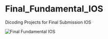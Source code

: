 # Final_Fundamental_IOS
Dicoding Projects for Final Submission IOS 

![Final Fundamental IOS](https://user-images.githubusercontent.com/77723289/194246182-fa3599e5-0fe0-4eb1-b360-b3f72f95cab2.png)
